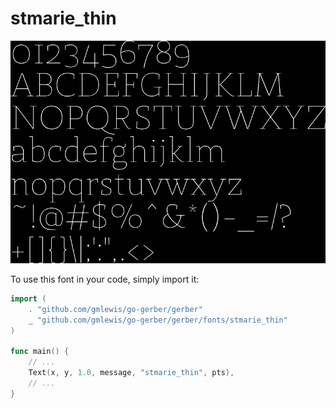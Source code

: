 # stmarie_thin

![stmarie_thin](stmarie_thin.png)

To use this font in your code, simply import it:

```go
import (
	. "github.com/gmlewis/go-gerber/gerber"
	_ "github.com/gmlewis/go-gerber/gerber/fonts/stmarie_thin"
)

func main() {
	// ...
	Text(x, y, 1.0, message, "stmarie_thin", pts),
	// ...
}
```
